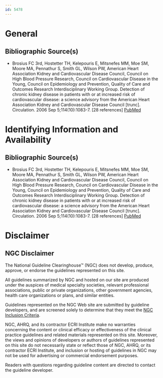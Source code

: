 ```yaml
---
id: 5478
---
```


# General

## Bibliographic Source(s)

- Brosius FC 3rd, Hostetter TH, Kelepouris E, Mitsnefes MM, Moe SM, Moore MA, Pennathur S, Smith GL, Wilson PW, American Heart Association Kidney and Cardiovascular Disease Council, Council on High Blood Pressure Research, Council on Cardiovascular Disease in the Young, Council on Epidemiology and Prevention, Quality of Care and Outcomes Research Interdisciplinary Working Group. Detection of chronic kidney disease in patients with or at increased risk of cardiovascular disease: a science advisory from the American Heart Association Kidney and Cardiovascular Disease Council [trunc]. Circulation. 2006 Sep 5;114(10):1083-7. [28 references] [ PubMed ](http://www.ncbi.nlm.nih.gov/entrez/query.fcgi?cmd=Retrieve&db=pubmed&dopt=Abstract&list_uids=16894032)

# Identifying Information and Availability

## Bibliographic Source(s)

- Brosius FC 3rd, Hostetter TH, Kelepouris E, Mitsnefes MM, Moe SM, Moore MA, Pennathur S, Smith GL, Wilson PW, American Heart Association Kidney and Cardiovascular Disease Council, Council on High Blood Pressure Research, Council on Cardiovascular Disease in the Young, Council on Epidemiology and Prevention, Quality of Care and Outcomes Research Interdisciplinary Working Group. Detection of chronic kidney disease in patients with or at increased risk of cardiovascular disease: a science advisory from the American Heart Association Kidney and Cardiovascular Disease Council [trunc]. Circulation. 2006 Sep 5;114(10):1083-7. [28 references] [ PubMed ](http://www.ncbi.nlm.nih.gov/entrez/query.fcgi?cmd=Retrieve&db=pubmed&dopt=Abstract&list_uids=16894032)

# Disclaimer

## NGC Disclaimer

The National Guideline Clearinghouse™ (NGC) does not develop, produce, approve, or endorse the guidelines represented on this site.

All guidelines summarized by NGC and hosted on our site are produced under the auspices of medical specialty societies, relevant professional associations, public or private organizations, other government agencies, health care organizations or plans, and similar entities.

Guidelines represented on the NGC Web site are submitted by guideline developers, and are screened solely to determine that they meet the [NGC Inclusion Criteria](/help-and-about/summaries/inclusion-criteria).

NGC, AHRQ, and its contractor ECRI Institute make no warranties concerning the content or clinical efficacy or effectiveness of the clinical practice guidelines and related materials represented on this site. Moreover, the views and opinions of developers or authors of guidelines represented on this site do not necessarily state or reflect those of NGC, AHRQ, or its contractor ECRI Institute, and inclusion or hosting of guidelines in NGC may not be used for advertising or commercial endorsement purposes.

Readers with questions regarding guideline content are directed to contact the guideline developer.

